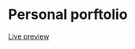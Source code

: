 # Personal porftolio
<a href="https://portfolio-v2-huja5jjge-brdorads-projects.vercel.app/">Live preview</a>